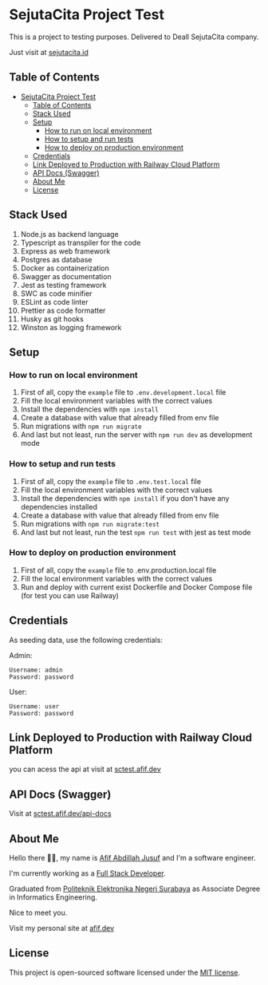 # SejutaCita Project Test

This is a project to testing purposes. Delivered to Deall SejutaCita company.

Just visit at [sejutacita.id](https://sejutacita.id/)

## Table of Contents

- [SejutaCita Project Test](#sejutacita-project-test)
  - [Table of Contents](#table-of-contents)
  - [Stack Used](#stack-used)
  - [Setup](#setup)
    - [How to run on local environment](#how-to-run-on-local-environment)
    - [How to setup and run tests](#how-to-setup-and-run-tests)
    - [How to deploy on production environment](#how-to-deploy-on-production-environment)
  - [Credentials](#credentials)
  - [Link Deployed to Production with Railway Cloud Platform](#link-deployed-to-production-with-railway-cloud-platform)
  - [API Docs (Swagger)](#api-docs-swagger)
  - [About Me](#about-me)
  - [License](#license)

## Stack Used

1. Node.js as backend language
2. Typescript as transpiler for the code
3. Express as web framework
4. Postgres as database
5. Docker as containerization
6. Swagger as documentation
7. Jest as testing framework
8. SWC as code minifier
9. ESLint as code linter
10. Prettier as code formatter
11. Husky as git hooks
12. Winston as logging framework

## Setup

### How to run on local environment

1. First of all, copy the `example` file to `.env.development.local` file
2. Fill the local environment variables with the correct values
3. Install the dependencies with `npm install`
4. Create a database with value that already filled from env file
5. Run migrations with `npm run migrate`
6. And last but not least, run the server with `npm run dev` as development mode

### How to setup and run tests

1. First of all, copy the `example` file to `.env.test.local` file
2. Fill the local environment variables with the correct values
3. Install the dependencies with `npm install` if you don't have any dependencies installed
4. Create a database with value that already filled from env file
5. Run migrations with `npm run migrate:test`
6. And last but not least, run the test `npm run test` with jest as test mode

### How to deploy on production environment

1. First of all, copy the `example` file to .env.production.local file
2. Fill the local environment variables with the correct values
3. Run and deploy with current exist Dockerfile and Docker Compose file (for test you can use Railway)

## Credentials

As seeding data, use the following credentials:

Admin:

```text
Username: admin
Password: password
```

User:

```text
Username: user
Password: password
```

## Link Deployed to Production with Railway Cloud Platform

you can acess the api at visit at [sctest.afif.dev](https://sctest.afif.dev/)

## API Docs (Swagger)

Visit at [sctest.afif.dev/api-docs](https://sctest.afif.dev/api-docs/)

## About Me

Hello there 👋🏻, my name is [Afif Abdillah Jusuf](https://github.com/bungambohlah) and I'm a software engineer.

I'm currently working as a [Full Stack Developer](https://www.linkedin.com/in/afifjusuf/).

Graduated from [Politeknik Elektronika Negeri Surabaya](https://pens.ac.id) as Associate Degree in Informatics Engineering.

Nice to meet you.

Visit my personal site at [afif.dev](https://afif.dev)

## License

This project is open-sourced software licensed under the [MIT license](https://opensource.org/licenses/MIT).
